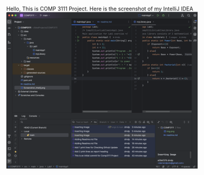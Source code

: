 Hello, This is COMP 3111 Project.
Here is the screenshot of my IntelliJ IDEA
![Screenshot_Lab1.png](../../../Screenshot_Lab1.png)